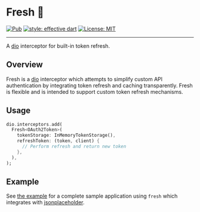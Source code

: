 # Fresh 🍋

[![Pub](https://img.shields.io/pub/v/fresh.svg)](https://pub.dev/packages/fresh)
[![style: effective dart](https://img.shields.io/badge/style-effective_dart-40c4ff.svg)](https://github.com/tenhobi/effective_dart)
[![License: MIT](https://img.shields.io/badge/license-MIT-purple.svg)](https://opensource.org/licenses/MIT)

---

A [dio](https://pub.dev/packages/dio) interceptor for built-in token refresh.

## Overview

Fresh is a [dio](https://pub.dev/packages/dio) interceptor which attempts to simplify custom API authentication by integrating token refresh and caching transparently. Fresh is flexible and is intended to support custom token refresh mechanisms.

## Usage

```dart
dio.interceptors.add(
  Fresh<OAuth2Token>(
    tokenStorage: InMemoryTokenStorage(),
    refreshToken: (token, client) {
      // Perform refresh and return new token
    },
  ),
);
```

## Example

See [the example](https://github.com/felangel/fresh/tree/master/example) for a complete sample application using `fresh` which integrates with [jsonplaceholder](https://jsonplaceholder.typicode.com).
